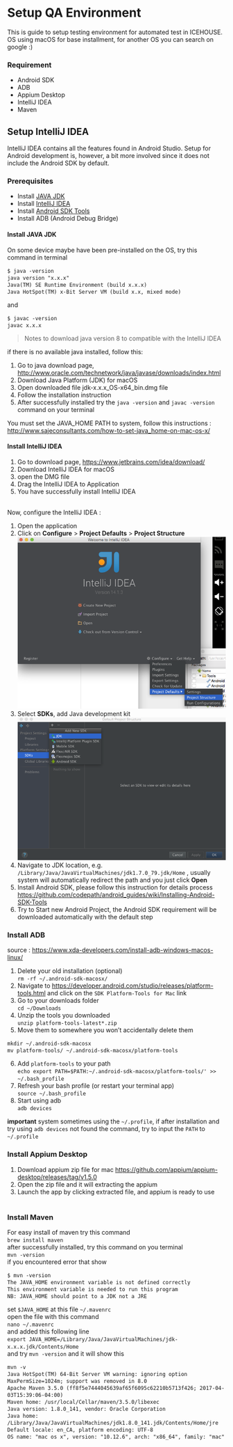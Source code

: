 <!DOCTYPE html>
<html>

<head>
  <meta charset="utf-8">
  <meta name="viewport" content="width=device-width, initial-scale=1.0">
  <link rel="stylesheet" href="https://stackedit.io/style.css" />
</head>

<body class="stackedit">
  <div class="stackedit__html"><h1 id="setup-qa-environment">Setup QA Environment</h1>
<p>This is guide to setup testing environment for automated test in ICEHOUSE. OS using macOS for base installment, for another OS you can search on google :)</p>
<h3 id="requirement">Requirement</h3>
<ul>
<li>Android SDK</li>
<li>ADB</li>
<li>Appium Desktop</li>
<li>IntelliJ IDEA</li>
<li>Maven</li>
</ul>
<h2 id="setup-intellij-idea">Setup IntelliJ IDEA</h2>
<p>IntelliJ IDEA contains all the features found in Android Studio. Setup for Android development is, however, a bit more involved since it does not include the Android SDK by default.</p>
<h3 id="prerequisites">Prerequisites</h3>
<ul>
<li>Install <a href="http://www.oracle.com/technetwork/java/javase/downloads">JAVA JDK</a></li>
<li>Install <a href="https://www.jetbrains.com/idea/download/">IntelliJ IDEA</a></li>
<li>Install <a href="https://github.com/codepath/android_guides/wiki/Installing-Android-SDK-Tools">Android SDK Tools</a></li>
<li>Install ADB (Android Debug Bridge)</li>
</ul>
<h4 id="install-java-jdk">Install JAVA JDK</h4>
<p>On some device maybe have been pre-installed on the OS, try this command in terminal</p>
<pre><code>$ java -version
java version "x.x.x"
Java(TM) SE Runtime Environment (build x.x.x)
Java HotSpot(TM) x-Bit Server VM (build x.x, mixed mode)
</code></pre>
<p>and</p>
<pre><code>$ javac -version
javac x.x.x
</code></pre>
<blockquote>
<p>Notes to download java version 8 to compatible with the IntelliJ IDEA</p>
</blockquote>
<p>if there is no available java installed, follow this:</p>
<ol>
<li>Go to java download page, <a href="http://www.oracle.com/technetwork/java/javase/downloads/index.html">http://www.oracle.com/technetwork/java/javase/downloads/index.html</a></li>
<li>Download Java Platform (JDK) for macOS</li>
<li>Open downloaded file jdk-x.x.x_OS-x64_bin.dmg file</li>
<li>Follow the installation instruction</li>
<li>After successfully installed try the <code>java -version</code> and <code>javac -version</code> command on your terminal</li>
</ol>
<p>You must set the JAVA_HOME PATH to system, follow this instructions :<br>
<a href="http://www.sajeconsultants.com/how-to-set-java_home-on-mac-os-x/">http://www.sajeconsultants.com/how-to-set-java_home-on-mac-os-x/</a></p>
<h4 id="install-intellij-idea">Install IntelliJ IDEA</h4>
<ol>
<li>Go to download page, <a href="https://www.jetbrains.com/idea/download/">https://www.jetbrains.com/idea/download/</a></li>
<li>Download IntelliJ IDEA for macOS</li>
<li>open the DMG file</li>
<li>Drag the IntelliJ IDEA to Application</li>
<li>You have successfully install IntelliJ IDEA<br>
<img src="http://gauravpandey.com/wordpress/wp-content/uploads/2017/04/firstScreen.png" alt=""></li>
</ol>
<p>Now, configure the IntelliJ IDEA :</p>
<ol>
<li>Open the application</li>
<li>Click on <strong>Configure</strong> &gt; <strong>Project Defaults</strong> &gt; <strong>Project Structure</strong><br>
<img src="https://raw.githubusercontent.com/codepath/android_guides/master/images/intellij_idea_welcome_screen.png" alt="IntelliJ IDEA"></li>
<li>Select <strong>SDKs</strong>, add Java development kit<br>
<img src="https://raw.githubusercontent.com/codepath/android_guides/master/images/intellij_idea_add_sdk.png" alt=""></li>
<li>Navigate to JDK location, e.g.<br>
<code>/Library/Java/JavaVirtualMachines/jdk1.7.0_79.jdk/Home</code> , usually system will automatically redirect the path and you just click <strong>Open</strong></li>
<li>Install Android SDK, please follow this instruction for details process<br>
<a href="https://github.com/codepath/android_guides/wiki/Installing-Android-SDK-Tools">https://github.com/codepath/android_guides/wiki/Installing-Android-SDK-Tools</a></li>
<li>Try to Start new Android Project, the Android SDK requirement will be downloaded automatically with the default step</li>
</ol>
<h3 id="install-adb">Install ADB</h3>
<p>source : <a href="https://www.xda-developers.com/install-adb-windows-macos-linux/">https://www.xda-developers.com/install-adb-windows-macos-linux/</a></p>
<ol>
<li>Delete your old installation (optional)<br>
<code>rm -rf ~/.android-sdk-macosx/</code></li>
<li>Navigate to <a href="https://developer.android.com/studio/releases/platform-tools.html">https://developer.android.com/studio/releases/platform-tools.html</a> and click on the <code>SDK Platform-Tools for Mac</code> link</li>
<li>Go to your downloads folder<br>
<code>cd ~/Downloads</code></li>
<li>Unzip the tools you downloaded<br>
<code>unzip platform-tools-latest*.zip</code></li>
<li>Move them to somewhere you won’t accidentally delete them</li>
</ol>
<pre><code>mkdir ~/.android-sdk-macosx
mv platform-tools/ ~/.android-sdk-macosx/platform-tools
</code></pre>
<ol start="6">
<li>Add <code>platform-tools</code> to your path<br>
<code>echo export PATH=$PATH:~/.android-sdk-macosx/platform-tools/' &gt;&gt; ~/.bash_profile</code></li>
<li>Refresh your bash profile (or restart your terminal app)<br>
<code>source ~/.bash_profile</code></li>
<li>Start using adb<br>
<code>adb devices</code></li>
</ol>
<p><strong>important</strong> system sometimes using the <code>~/.profile</code>, if after installation and try using <code>adb devices</code> not found the command, try to input the <code>PATH</code> to <code>~/.profile</code></p>
<h3 id="install-appium-desktop">Install Appium Desktop</h3>
<ol>
<li>Download appium zip file for mac <a href="https://github.com/appium/appium-desktop/releases/tag/v1.5.0">https://github.com/appium/appium-desktop/releases/tag/v1.5.0</a></li>
<li>Open the zip file and it will extracting the appium</li>
<li>Launch the app by clicking extracted file, and appium is ready to use<br>
<img src="http://blog.xebia.in/wp-content/uploads/2017/09/Screen-Shot-2017-09-30-at-10.03.50-AM.png" alt=""></li>
</ol>
<h3 id="install-maven">Install Maven</h3>
<p>For easy install of maven try this command<br>
<code>brew install maven</code><br>
after successfully installed, try this command on you terminal<br>
<code>mvn -version</code><br>
if you encountered error that show</p>
<pre><code>$ mvn -version
The JAVA_HOME environment variable is not defined correctly
This environment variable is needed to run this program
NB: JAVA_HOME should point to a JDK not a JRE
</code></pre>
<p>set <code>$JAVA_HOME</code> at this file <code>~/.mavenrc</code><br>
open the file with this command<br>
<code>nano ~/.mavenrc</code><br>
and added this following line<br>
<code>export JAVA_HOME=/Library/Java/JavaVirtualMachines/jdk-x.x.x.jdk/Contents/Home</code><br>
and try <code>mvn -version</code> and it will show this</p>
<pre><code>mvn -v
Java HotSpot(TM) 64-Bit Server VM warning: ignoring option MaxPermSize=1024m; support was removed in 8.0
Apache Maven 3.5.0 (ff8f5e7444045639af65f6095c62210b5713f426; 2017-04-03T15:39:06-04:00)
Maven home: /usr/local/Cellar/maven/3.5.0/libexec
Java version: 1.8.0_141, vendor: Oracle Corporation
Java home: /Library/Java/JavaVirtualMachines/jdk1.8.0_141.jdk/Contents/Home/jre
Default locale: en_CA, platform encoding: UTF-8
OS name: "mac os x", version: "10.12.6", arch: "x86_64", family: "mac"
</code></pre>
</div>
</body>

</html>
